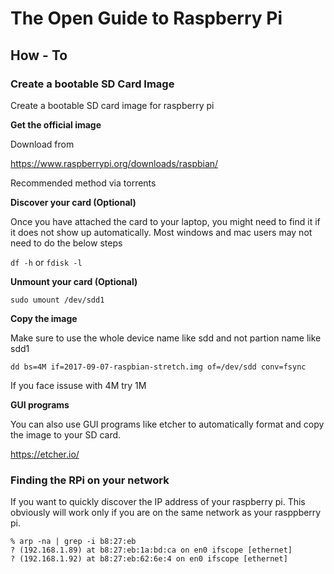 # The Open Guide to Raspberry Pi

## How - To

### Create a bootable SD Card Image

Create a bootable SD card image for raspberry pi

**Get the official image**

Download from

https://www.raspberrypi.org/downloads/raspbian/

Recommended method via torrents

**Discover your card (Optional)**

Once you have attached the card to your laptop, you might need to find it if it does not show up automatically. Most windows and mac users may not need to do the below steps

`df -h`  or `fdisk -l`

**Unmount your card (Optional)**

`sudo umount /dev/sdd1`

**Copy the image**

Make sure to use the whole device name like sdd and not partion name like sdd1

`dd bs=4M if=2017-09-07-raspbian-stretch.img of=/dev/sdd conv=fsync`

If you face issuse with 4M try 1M

**GUI programs**

You can also use GUI programs like etcher to automatically format and copy the image to your SD card.

https://etcher.io/

### Finding the RPi on your network

If you want to quickly discover the IP address of your raspberry pi. This obviously will work only if you are on the same network as your rasppberry pi.

```
% arp -na | grep -i b8:27:eb
? (192.168.1.89) at b8:27:eb:1a:bd:ca on en0 ifscope [ethernet]
? (192.168.1.92) at b8:27:eb:62:6e:4 on en0 ifscope [ethernet]
```
